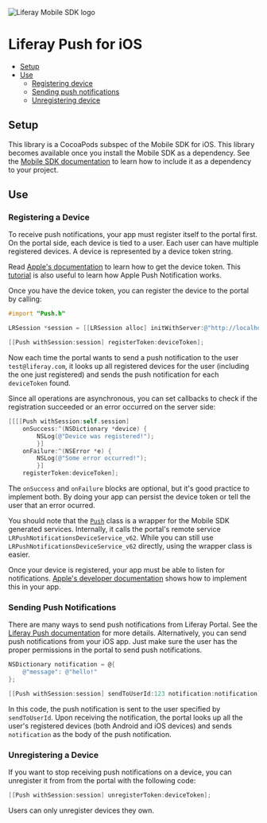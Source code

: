![Liferay Mobile SDK logo](../../../logo.png)

# Liferay Push for iOS

* [Setup](#setup)
* [Use](#use)
	* [Registering device](#registering-a-device)
	* [Sending push notifications](#sending-push-notifications)
	* [Unregistering device](#unregistering-a-device)

## Setup

This library is a CocoaPods subspec of the Mobile SDK for iOS. This library becomes available once you install the Mobile SDK as a dependency. See the [Mobile SDK documentation](https://dev.liferay.com/develop/tutorials/-/knowledge_base/6-2/mobile) to learn how to include it as a dependency to your project.

## Use

### Registering a Device

To receive push notifications, your app must register itself to the portal first. On the portal side, each device is tied to a user. Each user can have multiple registered devices. A device is represented by a device token string.

Read [Apple's documentation](https://developer.apple.com/library/ios/documentation/NetworkingInternet/Conceptual/RemoteNotificationsPG/Chapters/IPhoneOSClientImp.html#//apple_ref/doc/uid/TP40008194-CH103-SW2) to learn how to get the device token. This [tutorial](http://www.raywenderlich.com/32960/apple-push-notification-services-in-ios-6-tutorial-part-1) is also useful to learn how Apple Push Notification works.

Once you have the device token, you can register the device to the portal by calling:

```objective-c
#import "Push.h"

LRSession *session = [[LRSession alloc] initWithServer:@"http://localhost:8080" username:@"test@liferay.com" password:@"test"];

[[Push withSession:session] registerToken:deviceToken];
```

Now each time the portal wants to send a push notification to the user `test@liferay.com`, it looks up all registered devices for the user (including the one just registered) and sends the push notification for each `deviceToken` found.

Since all operations are asynchronous, you can set callbacks to check if the registration succeeded or an error occurred on the server side:

```objective-c
[[[[Push withSession:self.session]
    onSuccess:^(NSDictionary *device) {
        NSLog(@"Device was registered!");
        }]
    onFailure:^(NSError *e) {
        NSLog(@"Some error occurred!");
        }]
    registerToken:deviceToken];
```

The `onSuccess` and `onFailure` blocks are optional, but it's good practice to implement both. By doing your app can persist the device token or tell the user that an error ocurred.

You should note that the [`Push`](Source/Core/Push.m) class is a wrapper for the Mobile SDK generated services. Internally, it calls the portal's remote service `LRPushNotificationsDeviceService_v62`. While you can still use `LRPushNotificationsDeviceService_v62` directly, using the wrapper class is easier.

Once your device is registered, your app must be able to listen for notifications. [Apple's developer documentation](https://developer.apple.com/library/ios/documentation/NetworkingInternet/Conceptual/RemoteNotificationsPG/Chapters/IPhoneOSClientImp.html#//apple_ref/doc/uid/TP40008194-CH103-SW4) shows how to implement this in your app.

### Sending Push Notifications

There are many ways to send push notifications from Liferay Portal. See the [Liferay Push documentation](../README.md) for more details. Alternatively, you can send push notifications from your iOS app. Just make sure the user has the proper permissions in the portal to send push notifications.

```objective-c
NSDictionary notification = @{
    @"message": @"hello!"
};

[[Push withSession:session] sendToUserId:123 notification:notification];
```

In this code, the push notification is sent to the user specified by `sendToUserId`. Upon receiving the notification, the portal looks up all the user's registered devices (both Android and iOS devices) and sends `notification` as the body of the push notification.

### Unregistering a Device

If you want to stop receiving push notifications on a device, you can unregister it from from the portal with the following code:

```objective-c
[[Push withSession:session] unregisterToken:deviceToken];
```
    
Users can only unregister devices they own.
